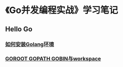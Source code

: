 # 《Go并发编程实战》学习笔记

## Hello Go

### [如何安装Golang环境](https://github.com/JerrySir/Golang-note/blob/master/Note/Hello-Go/How-to-install-Golang.md)

### [GOROOT GOPATH GOBIN与workspace](https://github.com/JerrySir/Golang-note/blob/master/Note/Hello-Go/GOROOT-GOPATH-GOBIN-and-workspace.md)

